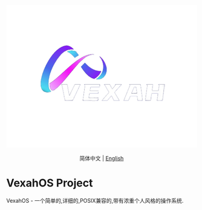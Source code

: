 <p align="center">
    <img width="auto" src="Docs/img/icon_white.png"></img>
</p>
<p align="center">
  <span>简体中文</span> | <a href="README_en.md">English</a>
</p>

# VexahOS Project
VexahOS - 一个简单的,详细的,POSIX兼容的,带有浓重个人风格的操作系统.
